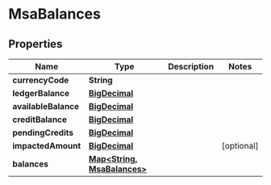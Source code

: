 
# MsaBalances

## Properties
Name | Type | Description | Notes
------------ | ------------- | ------------- | -------------
**currencyCode** | **String** |  | 
**ledgerBalance** | [**BigDecimal**](BigDecimal.md) |  | 
**availableBalance** | [**BigDecimal**](BigDecimal.md) |  | 
**creditBalance** | [**BigDecimal**](BigDecimal.md) |  | 
**pendingCredits** | [**BigDecimal**](BigDecimal.md) |  | 
**impactedAmount** | [**BigDecimal**](BigDecimal.md) |  |  [optional]
**balances** | [**Map&lt;String, MsaBalances&gt;**](MsaBalances.md) |  | 



